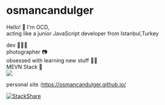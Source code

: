 # osmancandulger


Hello! 🤙 I'm OCD,\
acting like a junior JavaScript developer from Istanbul,Turkey 

dev 👨🏻‍💻\
photographer 📷\
obsessed with learning new stuff 🏃🏻 \
MEVN Stack 🥞\
![](https://komarev.com/ghpvc/?username=osmancandulger&color=blue)


personal site :https://osmancandulger.github.io/

[![StackShare](http://img.shields.io/badge/tech-stack-0690fa.svg?style=flat)](https://stackshare.io/osmancandulger/my-stack)
